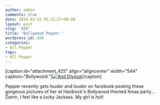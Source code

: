 ```yaml
---
author: admin
comments: true
date: 2010-01-22 05:31:57+00:00
layout: post
slug: '426'
title: 'Bollywood Pepper '
wordpress_id: 426
categories:
- All Pepper
tags:
- All Pepper
---
```


[caption id="attachment_425" align="aligncenter" width="544" caption="Bollywood "][![And Diyosa](http://www.reengo.com/wp-content/uploads/2010/01/diyosa.jpg)](http://www.reengo.com/wp-content/uploads/2010/01/diyosa.jpg)[/caption]

Pepper recently gets louder and louder on facebook posting these gorgeous pictures of her at Hardrock's Bollywood themed Xmas party... Damn, I feel like a lucky Jackass. My girl is hot!

